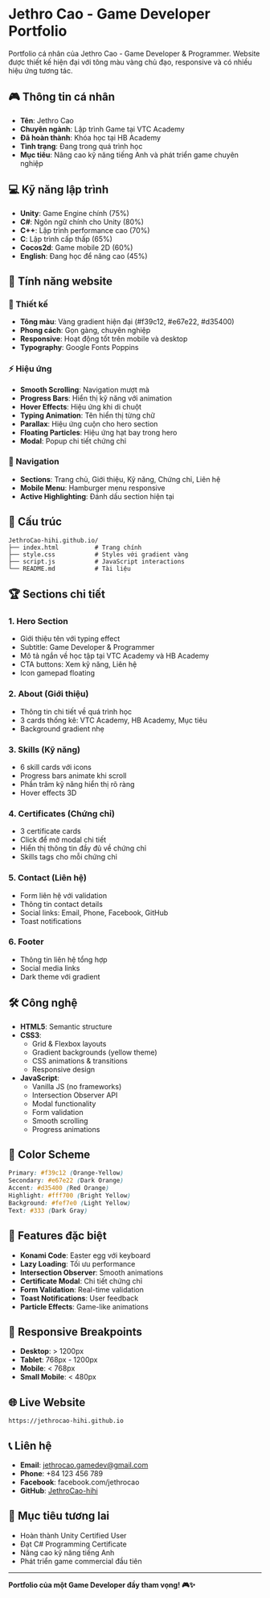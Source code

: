 # Jethro Cao - Game Developer Portfolio

Portfolio cá nhân của Jethro Cao - Game Developer & Programmer. Website được thiết kế hiện đại với tông màu vàng chủ đạo, responsive và có nhiều hiệu ứng tương tác.

## 🎮 Thông tin cá nhân

- **Tên**: Jethro Cao
- **Chuyên ngành**: Lập trình Game tại VTC Academy
- **Đã hoàn thành**: Khóa học tại HB Academy
- **Tình trạng**: Đang trong quá trình học
- **Mục tiêu**: Nâng cao kỹ năng tiếng Anh và phát triển game chuyên nghiệp

## 💻 Kỹ năng lập trình

- **Unity**: Game Engine chính (75%)
- **C#**: Ngôn ngữ chính cho Unity (80%)
- **C++**: Lập trình performance cao (70%)
- **C**: Lập trình cấp thấp (65%)
- **Cocos2d**: Game mobile 2D (60%)
- **English**: Đang học để nâng cao (45%)

## 🌟 Tính năng website

### 🎨 Thiết kế
- **Tông màu**: Vàng gradient hiện đại (#f39c12, #e67e22, #d35400)
- **Phong cách**: Gọn gàng, chuyên nghiệp
- **Responsive**: Hoạt động tốt trên mobile và desktop
- **Typography**: Google Fonts Poppins

### ⚡ Hiệu ứng
- **Smooth Scrolling**: Navigation mượt mà
- **Progress Bars**: Hiển thị kỹ năng với animation
- **Hover Effects**: Hiệu ứng khi di chuột
- **Typing Animation**: Tên hiển thị từng chữ
- **Parallax**: Hiệu ứng cuộn cho hero section
- **Floating Particles**: Hiệu ứng hạt bay trong hero
- **Modal**: Popup chi tiết chứng chỉ

### 📱 Navigation
- **Sections**: Trang chủ, Giới thiệu, Kỹ năng, Chứng chỉ, Liên hệ
- **Mobile Menu**: Hamburger menu responsive
- **Active Highlighting**: Đánh dấu section hiện tại

## 📁 Cấu trúc

```
JethroCao-hihi.github.io/
├── index.html          # Trang chính
├── style.css           # Styles với gradient vàng
├── script.js           # JavaScript interactions
└── README.md           # Tài liệu
```

## 🏆 Sections chi tiết

### 1. **Hero Section**
- Giới thiệu tên với typing effect
- Subtitle: Game Developer & Programmer
- Mô tả ngắn về học tập tại VTC Academy và HB Academy
- CTA buttons: Xem kỹ năng, Liên hệ
- Icon gamepad floating

### 2. **About (Giới thiệu)**
- Thông tin chi tiết về quá trình học
- 3 cards thống kê: VTC Academy, HB Academy, Mục tiêu
- Background gradient nhẹ

### 3. **Skills (Kỹ năng)**
- 6 skill cards với icons
- Progress bars animate khi scroll
- Phần trăm kỹ năng hiển thị rõ ràng
- Hover effects 3D

### 4. **Certificates (Chứng chỉ)**
- 3 certificate cards
- Click để mở modal chi tiết
- Hiển thị thông tin đầy đủ về chứng chỉ
- Skills tags cho mỗi chứng chỉ

### 5. **Contact (Liên hệ)**
- Form liên hệ với validation
- Thông tin contact details
- Social links: Email, Phone, Facebook, GitHub
- Toast notifications

### 6. **Footer**
- Thông tin liên hệ tổng hợp
- Social media links
- Dark theme với gradient

## 🛠️ Công nghệ

- **HTML5**: Semantic structure
- **CSS3**: 
  - Grid & Flexbox layouts
  - Gradient backgrounds (yellow theme)
  - CSS animations & transitions
  - Responsive design
- **JavaScript**:
  - Vanilla JS (no frameworks)
  - Intersection Observer API
  - Modal functionality
  - Form validation
  - Smooth scrolling
  - Progress animations

## 🎨 Color Scheme

```css
Primary: #f39c12 (Orange-Yellow)
Secondary: #e67e22 (Dark Orange)
Accent: #d35400 (Red Orange)
Highlight: #fff700 (Bright Yellow)
Background: #fef7e0 (Light Yellow)
Text: #333 (Dark Gray)
```

## 🚀 Features đặc biệt

- **Konami Code**: Easter egg với keyboard
- **Lazy Loading**: Tối ưu performance
- **Intersection Observer**: Smooth animations
- **Certificate Modal**: Chi tiết chứng chỉ
- **Form Validation**: Real-time validation
- **Toast Notifications**: User feedback
- **Particle Effects**: Game-like animations

## 📱 Responsive Breakpoints

- **Desktop**: > 1200px
- **Tablet**: 768px - 1200px
- **Mobile**: < 768px
- **Small Mobile**: < 480px

## 🌐 Live Website

```
https://jethrocao-hihi.github.io
```

## 📞 Liên hệ

- **Email**: jethrocao.gamedev@gmail.com
- **Phone**: +84 123 456 789
- **Facebook**: facebook.com/jethrocao
- **GitHub**: [JethroCao-hihi](https://github.com/JethroCao-hihi)

## 🎯 Mục tiêu tương lai

- Hoàn thành Unity Certified User
- Đạt C# Programming Certificate
- Nâng cao kỹ năng tiếng Anh
- Phát triển game commercial đầu tiên

---

**Portfolio của một Game Developer đầy tham vọng! 🎮✨**
